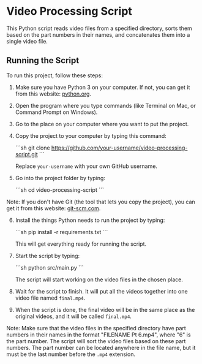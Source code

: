 # Video Processing Script

This Python script reads video files from a specified directory, sorts them based on the part numbers in their names, and concatenates them into a single video file.

## Running the Script

To run this project, follow these steps:

1. Make sure you have Python 3 on your computer. If not, you can get it from this website: [python.org](https://www.python.org/downloads/).

2. Open the program where you type commands (like Terminal on Mac, or Command Prompt on Windows).

3. Go to the place on your computer where you want to put the project.

4. Copy the project to your computer by typing this command:

   \```sh
   git clone https://github.com/your-username/video-processing-script.git
   \```

   Replace `your-username` with your own GitHub username.

5. Go into the project folder by typing:

   \```sh
   cd video-processing-script
   \```

Note: If you don't have Git (the tool that lets you copy the project), you can get it from this website: [git-scm.com](https://git-scm.com/downloads).

6. Install the things Python needs to run the project by typing:

   \```sh
   pip install -r requirements.txt
   \```

   This will get everything ready for running the script.

7. Start the script by typing:

   \```sh
   python src/main.py
   \```

   The script will start working on the video files in the chosen place.

8. Wait for the script to finish. It will put all the videos together into one video file named `final.mp4`.

9. When the script is done, the final video will be in the same place as the original videos, and it will be called `final.mp4`.

Note: Make sure that the video files in the specified directory have part numbers in their names in the format "FILENAME Pt 6.mp4", where "6" is the part number. The script will sort the video files based on these part numbers. The part number can be located anywhere in the file name, but it must be the last number before the `.mp4` extension.

